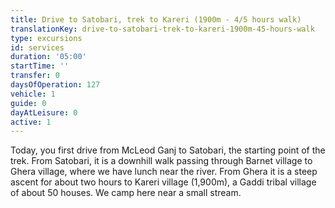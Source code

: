 ```yaml
---
title: Drive to Satobari, trek to Kareri (1900m - 4/5 hours walk)
translationKey: drive-to-satobari-trek-to-kareri-1900m-45-hours-walk
type: excursions
id: services
duration: '05:00'
startTime: ''
transfer: 0
daysOfOperation: 127
vehicle: 1
guide: 0
dayAtLeisure: 0
active: 1
---
```

Today, you first drive from McLeod Ganj to Satobari, the starting point of the trek. From Satobari, it is a downhill walk passing through Barnet village to Ghera village, where we have lunch near the river. From Ghera it is a steep ascent for about two hours to Kareri village (1,900m), a Gaddi tribal village of about 50 houses. We camp here near a small stream.